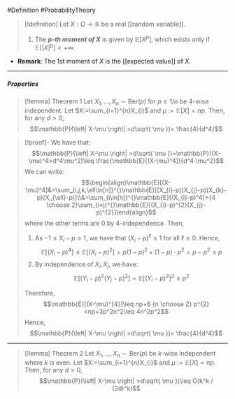 #Definition #ProbabilityTheory 

> [!definition]
> Let $X:\Omega\to \mathbb{R}$ be a real [[random variable]]. 
> 1. The ***$p$-th moment of $X$*** is given by $\mathbb{E}[X^p]$,  which exists only if $\mathbb{E}[\left| X \right|^p]<+\infty$. 
- **Remark**: The $1$st moment of $X$ is the [[expected value]] of $X$.
---
##### Properties

> [!lemma] Theorem 1
> Let $X_{1},\dots,X_{n}\sim \text{Ber}(p)$ for $p\geq 1/n$ be $4$-wise independent. Let $X:=\sum_{i=1}^{n}X_{i}$ and $\mu:=\mathbb{E}[X]=np$. Then, for any $d>0$, $$\mathbb{P}(\left| X-\mu \right| >d\sqrt{ \mu })< \frac{4}{d^4}$$

> [!proof]-
> We have that: $$\mathbb{P}(\left| X-\mu \right| >d\sqrt{ \mu })=\mathbb{P}((X-\mu)^4>d^4\mu^2)\leq \frac{\mathbb{E}[(X-\mu)^4]}{d^4 \mu^2}$$We can write: $$\begin{align}\mathbb{E}[(X-\mu)^4]&=\sum_{i,j,k,\ell\in[n]}^{}\mathbb{E}[(X_{i}-p)(X_{j}-p)(X_{k}-p)(X_{\ell}-p)]\\&=\sum_{i\in[n]}^{}\mathbb{E}[(X_{i}-p)^4]+{4 \choose 2}\sum_{i<j}^{}\mathbb{E}[(X_{i}-p)^{2}(X_{j}-p)^{2}]\end{align}$$where the other terms are 0 by 4-independence. Then, 
> 1. As $-1\leq X_{i}-p\leq 1$, we have that $(X_{i}-p)^\ell\leq 1$ for all $\ell\geq 0$. Hence, $$\mathbb{E}[(X_{i}-p)^4]\leq \mathbb{E}[(X_{i}-p)^{2}]=p(1-p)^{2}+(1-p)\cdot p^2=p-p^{2}\leq p$$
> 2. By independence of $X_{i},X_{j}$, we have: $$\mathbb{E}[(Y_{i}-p)^{2}(Y_{j}-p)^{2}]=\mathbb{E}[(Y_{i}-p)^{2}]^{2}\leq p^{2}$$
>    
> Therefore, $$\mathbb{E}[(X-\mu)^{4}]\leq np+6 {n \choose 2} p^{2}<np+3p^2n^2\leq 4n^2p^2$$ Hence, $$\mathbb{P}(\left| X-\mu \right| >d\sqrt{ \mu })< \frac{4}{d^4}$$
---
> [!lemma] Theorem 2
> Let $X_{1},\dots,X_{n}\sim \text{Ber}(p)$ be $k$-wise independent where $k$ is even. Let $X:=\sum_{i=1}^{n}X_{i}$ and $\mu:=\mathbb{E}[X]=np$. Then, for any $d>0$, $$\mathbb{P}(\left| X-\mu \right| >d\sqrt{ \mu })\leq O(k^k / (2d)^k)$$
